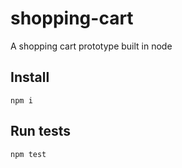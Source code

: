 # shopping-cart
A shopping cart prototype built in node

## Install
`npm i`

## Run tests
`npm test`